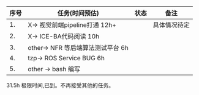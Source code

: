 <!--
 * @Author: Liu Weilong
 * @Date: 2021-07-05 12:21:31
 * @LastEditors: Liu Weilong
 * @LastEditTime: 2021-07-06 20:29:39
 * @Description: 
-->



序号|任务(时间预估)|状态|备注
---|---|---|---
1. |X-> 视觉前端pipeline打通 12h+|| 具体情况待定
2. |X-> ICE-BA代码阅读  10h||
3. |other-> NFR 等后端算法测试平台 6h||
4. |tzp-> ROS Service BUG 6h ||
5. |other -> bash 编写||


31.5h 极限时间,已到。不再接受其他的任务。